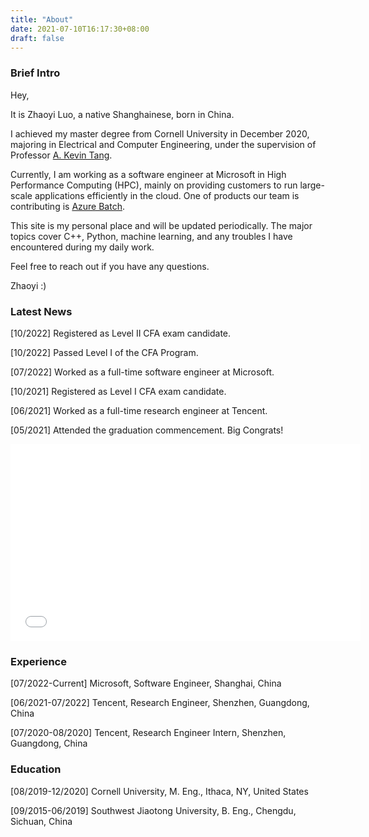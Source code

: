 ```yaml
---
title: "About"
date: 2021-07-10T16:17:30+08:00
draft: false
---
```


### Brief Intro

Hey,

It is Zhaoyi Luo, a native Shanghainese, born in China.

I achieved my master degree from Cornell University in December 2020, majoring in Electrical and Computer Engineering, under the supervision of Professor [A. Kevin Tang](https://www.ece.cornell.edu/faculty-directory/kevin-tang).

Currently, I am working as a software engineer at Microsoft in High Performance Computing (HPC), mainly on providing customers to run large-scale applications efficiently in the cloud. One of products our team is contributing is [Azure Batch](https://azure.microsoft.com/en-us/products/batch/).

This site is my personal place and will be updated periodically. The major topics cover C++, Python, machine learning, and any troubles I have encountered during my daily work.

Feel free to reach out if you have any questions.

Zhaoyi :)

### Latest News

[10/2022] Registered as Level II CFA exam candidate.

[10/2022] Passed Level I of the CFA Program.

[07/2022] Worked as a full-time software engineer at Microsoft.

[10/2021] Registered as Level I CFA exam candidate.

[06/2021] Worked as a full-time research engineer at Tencent.

[05/2021] Attended the graduation commencement. Big Congrats!

<iframe src='//www.cornell.edu/video/commencement-2021-4/embed' width='560' height='315' frameborder='0' allowfullscreen title='CornellCast video'></iframe>

### Experience

[07/2022-Current] Microsoft, Software Engineer, Shanghai, China

[06/2021-07/2022] Tencent, Research Engineer, Shenzhen, Guangdong, China

[07/2020-08/2020] Tencent, Research Engineer Intern, Shenzhen, Guangdong, China

### Education

[08/2019-12/2020] Cornell University, M. Eng., Ithaca, NY, United States

[09/2015-06/2019] Southwest Jiaotong University, B. Eng., Chengdu, Sichuan, China

